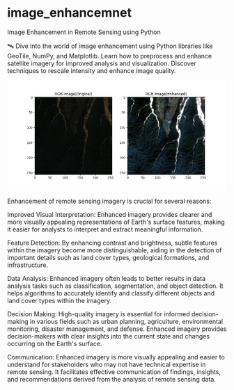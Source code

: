 # image_enhancemnet
Image Enhancement in Remote Sensing using Python

🛰️ Dive into the world of image enhancement using Python libraries like GeoTile, NumPy, and Matplotlib. Learn how to preprocess and enhance satellite imagery for improved analysis and visualization. Discover techniques to rescale intensity and enhance image quality.

![alt text](https://github.com/Saratha84/image_enhancemnet/blob/main/output_image.png?raw=true)


Enhancement of remote sensing imagery is crucial for several reasons:

Improved Visual Interpretation: Enhanced imagery provides clearer and more visually appealing representations of Earth's surface features, making it easier for analysts to interpret and extract meaningful information.

Feature Detection: By enhancing contrast and brightness, subtle features within the imagery become more distinguishable, aiding in the detection of important details such as land cover types, geological formations, and infrastructure.

Data Analysis: Enhanced imagery often leads to better results in data analysis tasks such as classification, segmentation, and object detection. It helps algorithms to accurately identify and classify different objects and land cover types within the imagery.

Decision Making: High-quality imagery is essential for informed decision-making in various fields such as urban planning, agriculture, environmental monitoring, disaster management, and defense. Enhanced imagery provides decision-makers with clear insights into the current state and changes occurring on the Earth's surface.

Communication: Enhanced imagery is more visually appealing and easier to understand for stakeholders who may not have technical expertise in remote sensing. It facilitates effective communication of findings, insights, and recommendations derived from the analysis of remote sensing data.
